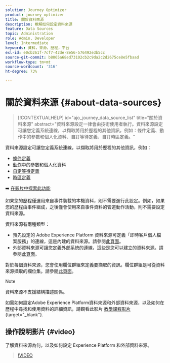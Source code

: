 ```yaml
---
solution: Journey Optimizer
product: journey optimizer
title: 關於資料來源
description: 瞭解如何設定資料來源
feature: Data Sources
topic: Administration
role: Admin, Developer
level: Intermediate
keywords: 資料，來源，歷程，平台
exl-id: e0cb261f-7cf7-42de-8e56-576492e3b5cc
source-git-commit: b8065a68ed73102cb2c9da2c2d2675ce8e5fbaad
workflow-type: tm+mt
source-wordcount: '316'
ht-degree: 73%

---
```


# 關於資料來源 {#about-data-sources}

>[!CONTEXTUALHELP]
>id="ajo_journey_data_source_list"
>title="關於資料來源"
>abstract="資料來源設定一律會由技術使用者執行。資料來源設定可讓您定義系統連線，以擷取將用於歷程的其他資訊，例如：條件定義、動作中的參數和個人化資料、自訂等待定義、自訂時區定義。"

資料來源設定可讓您定義系統連線，以擷取將用於歷程的其他資訊，例如：

* [條件定義](../building-journeys/condition-activity.md)
* [動作](../action/action.md)中的參數和個人化資料
* [自定等待定義](../building-journeys/wait-activity.md#custom)
* [時區定義](../building-journeys/timezone-management.md)

➡️ [在影片中探索此功能](#video)

如果您的歷程僅運用來自事件裝載的本機資料，則不需要進行此設定。例如，如果您的歷程由事件組成，之後僅會使用來自事件資料的管道動作活動，則不需要設定資料來源。

資料來源有兩種類型：

* 預先設定的 Adobe Experience Platform 資料來源可定義「即時客戶個人檔案服務」的連線，這是內建的資料來源。請參閱[此頁面](../datasource/adobe-experience-platform-data-source.md)。
* 外部資料來源可讓您定義外部系統的連線，這些是您可以建立的資料來源。請參閱[此頁面](../datasource/external-data-sources.md)。

對於每個資料來源，您會使用欄位群組來定義要擷取的資訊。欄位群組是可從資料來源擷取的欄位集。請參閱[此頁面](../datasource/configure-data-sources.md#define-field-groups)。

>[!NOTE]
>
>資料來源不支援結構描述關係。

如需如何設定Adobe Experience Platform資料來源和外部資料來源，以及如何在歷程中尋找和使用資料的詳細資訊，請觀看此影片 [教學課程影片](https://experienceleague.adobe.com/docs/journey-optimizer-learn/tutorials/journey-configuration/configure-data-sources.html){target="_blank"}.

## 操作說明影片 {#video}

了解資料來源為何，以及如何設定 Experience Platform 和外部資料來源。

>[!VIDEO](https://video.tv.adobe.com/v/334256?quality=12)

